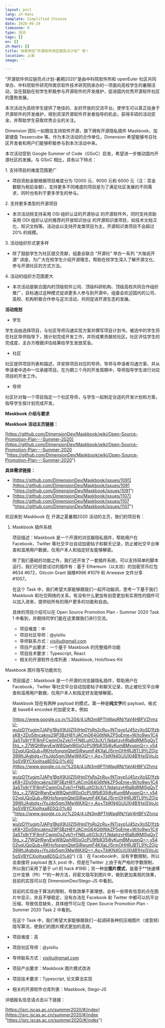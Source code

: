 ```yaml
---
layout: post
lang: zh-Hans
template: Simplified Chinese
date: 2020-06-24
timezone: 8
type: 活动
tags: []
en: []
zh-Hant: []
title: 快来参加“开源软件供应链亮点计划” 吧！
location: 上海
image: ''

---
```

“开源软件供应链亮点计划-暑期2020”是由中科院软件所和 openEuler 社区共同举办、中科院软件研究所南京软件技术研究院承办的一项面向高校学生的暑期活动，旨在鼓励在校学生积极参与开源软件的开发维护，促进国内优秀开源软件社区的蓬勃发展。

本次活动为高校学生提供了绝佳的、友好开放的交流平台。使学生可以真正投身于开源软件的开发维护，得到资深开源软件开发者指导的机会，获得丰硕的活动奖金，并帮助学生获取优秀企业的关注。

Dimension 团队一如既往支持软件开源，旗下拥有开源隐私插件 Maskbook，加密键盘 Tessercube 等。作为本次活动的合作单位，Dimension 希望能够号召社区开发者和用户们能够积极参与到本次活动中来。

本次活动受到 Google Summer of Code（GSoC）启发，希望进一步推动国内开源社区的发展。与 GSoC 相比，具有以下特点：

1\. 支持项目的难度范围更广

* 项目资助金额根据项目难度分为 12000 元、9000 元和 6000 元（注：奖金数额为税前金额），支持更多不同难度的项目是为了满足社区发展的不同需求，同时也有利于更多学生的参与。

2\. 支持更多类型的开源项目

* 本次活动除支持采用 OSI 组织认证的开源协议 的开源软件外，同时支持资助采用 ODI 组织认证的推荐的开放知识协议 的开源知识类项目，如技术文档汉化、知识文档等。活动会以支持开发类项目为主，开源知识类项目不会超过 20% 的规模。

3\. 活动组织形式更多样

* 除了鼓励学生为社区提交贡献，组委会联合 “开源社” 举办一系列 “大咖说开源” 讲座，为广大在校学生介绍开源理念，帮助在校学生深入了解开源文化、参与开源社区的方式方法。

4\. 活动的组织方范围更大

* 本次活动是联合国内的顶级软件公司、顶级科研机构、顶级高校共同合作组织推广，目标通过这种模式促进更多人参与到开源中。组委会欢迎国内的公司、高校、机构积极合作参与这次活动，共同促进开源生态的发展。

**活动规划**

* 学生

学生自由选择项目，与社区导师沟通实现方案并撰写项目计划书。被选中的学生将在社区导师指导下，按计划完成开发工作，并将成果贡献给社区。社区评估学生的完成度，主办方根据评估结果给学生发放奖金。

* 社区

社区提供项目列表和描述，并安排项目对应的导师，导师与申请者沟通方案、并从申请者中选中一位承接项目。在为期三个月的开发周期中，导师指导学生进行对应项目的开发工作。

* 导师

社区针对每一个项目指定一个社区导师，与学生一起制定合适的开发计划和方案，指导学生按计划完成开发。

**Maskbook 介绍与要求**

**Maskbook 活动主页链接：**

[https://github.com/DimensionDev/Maskbook/wiki/Open-Source-Promotion-Plan---Summer-2020](https://github.com/DimensionDev/Maskbook/wiki/Open-Source-Promotion-Plan---Summer-2020 "https://github.com/DimensionDev/Maskbook/wiki/Open-Source-Promotion-Plan---Summer-2020")

**具体需求链接：**

* [https://github.com/DimensionDev/Maskbook/issues/1091](https://github.com/DimensionDev/Maskbook/issues/1091 "https://github.com/DimensionDev/Maskbook/issues/1091")
* [https://github.com/DimensionDev/Maskbook/issues/1107](https://github.com/DimensionDev/Maskbook/issues/1107 "https://github.com/DimensionDev/Maskbook/issues/1107")

欢迎来到 Maskbook 在 开源之夏暑期2020 活动的主页，我们的项目有：

1. Maskbook 插件系统

   项目描述：Maskbook 是一个开源的浏览器隐私插件，帮助用户在 Facebook，Twitter 等社交平台自动加密帖子和聊天记录，防止被社交平台审查和滥用用户数据，仅用户本人和指定好友能够解密。

   除了我们基础的功能之外，我们还开发了一套插件系统，可以支持简单的脚本运行，我们已经尝试过的插件有：基于 Ethereum（以太坊）的加密货币红包 #634 #672，Gitcoin Grant 捐赠#996 #1079 和 Arweave 文件分享 #1057。

   在这个 Task 中，我们希望大家能够跟我们一起开动脑洞，思考一下基于我们 Maskbook 和社交网络的关系，有没有什么更加有创意更加有实用性的插件可以加入进来，提供给所有的用户更多的功能和自由。

   具体的项目介绍可以在 Open Source Promotion Plan - Summer 2020 Task 1 中看到，并期待同学们能在这里跟我们进行交流。
   * 项目难度：中
   * 项目社区导师：@yisiliu
   * 导师联系方式：yisiliu@gmail.com
   * 项目产出要求：一个基于 Maskbook 的完整插件功能
   * 项目技术要求：Typescript, React
   * 相关的开源软件仓库列表：Maskbook, Holoflows-Kit

Maskbook 图片隐写功能优化

* 项目描述：Maskbook 是一个开源的浏览器隐私插件，帮助用户在 Facebook，Twitter 等社交平台自动加密帖子和聊天记录，防止被社交平台审查和滥用用户数据，仅用户本人和指定好友能够解密。

  Maskbook 现在有两种 payload 的模式，第一种是**纯文字**的 payload，格式是 base64 encoded 的加密文本，例如

  [https://www.google.co.in/%204/4.UN3m8PThWagRN/YaV4HBFVZhmzU-wuIzD1Yugjm7JAPg1BgX9UilZl5jlHp0YsRs2cRu+lNTisyp1J45zvXoSD1fzbsK8+2Do5itncakns29P3BzH8YJACmG64G6tNikZP5oEme+W/to9wv1C43aSTs9rY1F8mFCwimOsZvki1+FN6LuItO3cX/1.NdahzvHRaBdRMI5gQvT5tg_=.27WQHRwyEwW8QwhIR0oOcPU9fbR35j8vKumBMyupnQ==.y5402vqUQoQub+RKHofpxgmQtetSiRwumF4KXaL/l5rmOHHRJBTL9YcZOjz39WtJAgbdg+iYsJdq5gm3MwWAXQ==.Ao+TblKN40/JUXl4B1HsISVoJc5gSVBYCXiolhxa8D5Q.0%40](https://www.google.co.in/%204/4.UN3m8PThWagRN/YaV4HBFVZhmzU-wuIzD1Yugjm7JAPg1BgX9UilZl5jlHp0YsRs2cRu+lNTisyp1J45zvXoSD1fzbsK8+2Do5itncakns29P3BzH8YJACmG64G6tNikZP5oEme+W/to9wv1C43aSTs9rY1F8mFCwimOsZvki1+FN6LuItO3cX/1.NdahzvHRaBdRMI5gQvT5tg_=.27WQHRwyEwW8QwhIR0oOcPU9fbR35j8vKumBMyupnQ==.y5402vqUQoQub+RKHofpxgmQtetSiRwumF4KXaL/l5rmOHHRJBTL9YcZOjz39WtJAgbdg+iYsJdq5gm3MwWAXQ==.Ao+TblKN40/JUXl4B1HsISVoJc5gSVBYCXiolhxa8D5Q.0%40 "https://www.google.co.in/%204/4.UN3m8PThWagRN/YaV4HBFVZhmzU-wuIzD1Yugjm7JAPg1BgX9UilZl5jlHp0YsRs2cRu+lNTisyp1J45zvXoSD1fzbsK8+2Do5itncakns29P3BzH8YJACmG64G6tNikZP5oEme+W/to9wv1C43aSTs9rY1F8mFCwimOsZvki1+FN6LuItO3cX/1.NdahzvHRaBdRMI5gQvT5tg_=.27WQHRwyEwW8QwhIR0oOcPU9fbR35j8vKumBMyupnQ==.y5402vqUQoQub+RKHofpxgmQtetSiRwumF4KXaL/l5rmOHHRJBTL9YcZOjz39WtJAgbdg+iYsJdq5gm3MwWAXQ==.Ao+TblKN40/JUXl4B1HsISVoJc5gSVBYCXiolhxa8D5Q.0%40") (注：在 Facebook中，没有字数限制，所以会直接将 payload 放入 post 中，但是在Twitter 上由于有严格的字数限制，所以我们采用了基于 url 的 hack #198)；另一种是**图片模式**，是基于**快速傅立叶变换（fft）**的一种方法，将密文隐写到图片中，做到更加美观的效果，目前的实现可以在 DimensionDev/Stego-JS 中看到。

  目前的实现由于算法的限制，导致效果不甚理想，会有一些带有信息的点在图片中显示，并且不够稳定，没有办法在 Facebook 和 Twitter 中都可以抗平台压缩，导致信息缺失，具体细节可以在 Open Source Promotion Plan - Summer 2020 Task 2 中看到。

  在这个 Task 中，我们希望大家能够跟我们一起调研各种抗压缩图片（或音频）隐写算法，使我们的图片模式更加的高效。
* 项目难度：高
* 项目社区导师：@yisiliu
* 导师联系方式：yisiliu@gmail.com
* 项目产出要求：Maskbook 图片模式改进
* 项目技术要求：Typescript, 论文算法实现
* 相关的开源软件仓库列表：Maskbook, Stego-JS

详细报名信息请点击以下链接：

[https://isrc.iscas.ac.cn/summer2020/#/index](https://isrc.iscas.ac.cn/summer2020/#/index "https://isrc.iscas.ac.cn/summer2020/#/index")